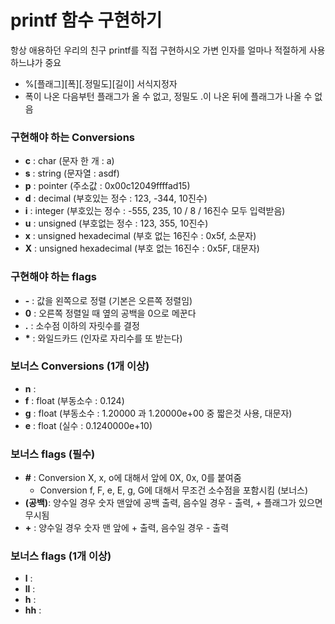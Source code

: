 # printf 함수 구현하기
항상 애용하던 우리의 친구 printf를 직접 구현하시오
가변 인자를 얼마나 적절하게 사용하느냐가 중요
- %[플래그][폭][.정밀도][길이] 서식지정자
- 폭이 나온 다음부턴 플래그가 올 수 없고, 정밀도 .이 나온 뒤에 플래그가 나올 수 없음

### 구현해야 하는 Conversions
- **c** : char (문자 한 개 : a)
- **s** : string (문자열 : asdf)
- **p** : pointer (주소값 : 0x00c12049ffffad15)
- **d** : decimal (부호있는 정수 : 123, -344, 10진수)
- **i** : integer (부호있는 정수 : -555, 235, 10 / 8 / 16진수 모두 입력받음)
- **u** : unsigned (부호없는 정수 : 123, 355, 10진수)
- **x** : unsigned hexadecimal (부호 없는 16진수 : 0x5f, 소문자)
- **X** : unsigned hexadecimal (부호 없는 16진수 : 0x5F, 대문자)

### 구현해야 하는 flags
- **\-** : 값을 왼쪽으로 정렬 (기본은 오른쪽 정렬임)
- **0** : 오른쪽 정렬일 때 옆의 공백을 0으로 메꾼다
- **.** : 소수점 이하의 자릿수를 결정
- **\*** : 와일드카드 (인자로 자리수를 또 받는다)

### 보너스 Conversions (1개 이상)
- **n** :
- **f** : float (부동소수 : 0.124)
- **g** : float (부동소수 : 1.20000 과 1.20000e+00 중 짧은것 사용, 대문자)
- **e** : float (실수 : 0.1240000e+10)

### 보너스 flags (필수)
- **#** : Conversion X, x, o에 대해서 앞에 0X, 0x, 0를 붙여줌
	- Conversion f, F, e, E, g, G에 대해서 무조건 소수점을 포함시킴 (보너스)
-  **(공백)**: 양수일 경우 숫자 맨앞에 공백 출력, 음수일 경우 - 출력, + 플래그가 있으면 무시됨
- **+** : 양수일 경우 숫자 맨 앞에 + 출력, 음수일 경우 - 출력
### 보너스 flags (1개 이상)
- **l** :
- **ll** :
- **h** :
- **hh** :
